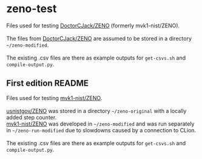 # zeno-test
Files used for testing [DoctorCJack/ZENO](https://github.com/DoctorCJack/ZENO) (formerly mvk1-nist/ZENO).<br><br>
The files from [DoctorCJack/ZENO](https://github.com/DoctorCJack/ZENO) are assumed to be stored in a directory `~/zeno-modified`.<br><br>
The existing .csv files are there as example outputs for `get-csvs.sh` and `compile-output.py`.



## First edition README
Files used for testing [mvk1-nist/ZENO](https://github.com/mvk1-nist/ZENO).<br><br>
[usnistgov/ZENO](https://github.com/usnistgov/ZENO) was stored in a directory `~/zeno-original` with a locally added step counter.<br>
[mvk1-nist/ZENO](https://github.com/mvk1-nist/ZENO) was developed in `~/zeno-modified` and was run separately in `~/zeno-run-modified` due to slowdowns caused by a connection to CLion.<br>
<br>
The existing .csv files are there as example outputs for `get-csvs.sh` and `compile-output.py`.
